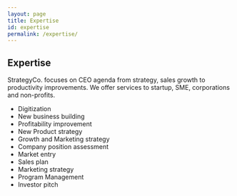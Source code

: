 ```yaml
---
layout: page
title: Expertise
id: expertise
permalink: /expertise/
---
```


## Expertise

StrategyCo. focuses on CEO agenda from strategy, sales growth to productivity improvements. We offer services to startup, SME, corporations and non-profits.

- Digitization
- New business building
- Profitability improvement
- New Product strategy
- Growth and Marketing strategy
- Company position assessment
- Market entry
- Sales plan
- Marketing strategy
- Program Management
- Investor pitch

